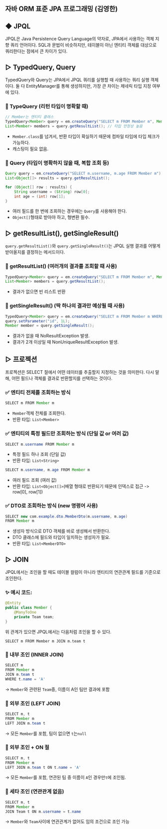 ## 자바 ORM 표준 JPA 프로그래밍 (김영한)
##  ◆ JPQL
JPQL은 Java Persistence Query Language의 약자로, JPA에서 사용하는 객체 지향 쿼리 언어이다.
SQL과 문법이 비슷하지만, 테이블이 아닌 엔티티 객체를 대상으로 쿼리한다는 점에서 큰 차이가 있다.

##  ▷ TypedQuery, Query
TypedQuery와 Query는 JPA에서 JPQL 쿼리를 실행할 때 사용하는 쿼리 실행 객체이다.
둘 다 EntityManager를 통해 생성하지만, 가장 큰 차이는 제네릭 타입 지정 여부에 있다.

### 📌 TypeQuery<T> (리턴 타입이 명확할 때)
```java
// Member는 엔티티 클래스
TypedQuery<Member> query = em.createQuery("SELECT m FROM Member m", Member.class);
List<Member> members = query.getResultList(); // 타입 안정성 높음
```
- ```Member.class```를 넘겨서, 반환 타입이 확실하기 때문에 컴파일 타임에 타입 체크가 가능하다.
- 캐스팅이 필요 없음.

### 📌 Query (타입이 명확하지 않을 때, 복합 조회 등)
```java
Query query = em.createQuery("SELECT m.username, m.age FROM Member m");
List<Object[]> results = query.getResultList();

for (Object[] row : results) {
    String username = (String) row[0];
    int age = (int) row[1];
}
```
- 여러 필드를 한 번에 조회하는 경우에는 ```Query```를 사용해야 한다.
- ```Object[]```형태로 받아야 하고, 형변환 필수.

## ▷ getResultList(), getSingleResult()
```query.getResultList()```와 ```query.getSingleResult()```는 
JPQL 실행 결과를 어떻게 받아올지를 결정하는 메서드이다.

### 📌 getResultList() (여러개의 결과를 조회할 때 사용)
```java
TypedQuery<Member> query = em.createQuery("SELECT m FROM Member m", Member.class);
List<Member> members = query.getResultList();
```
- 결과가 없으면 빈 리스트 반환

### 📌 getSingleResult() (딱 하나의 결과만 예상될 때 사용)
```java
TypedQuery<Member> query = em.createQuery("SELECT m FROM Member m WHERE m.id = :id", Member.class);
query.setParameter("id", 1L);
Member member = query.getSingleResult();
```
- 결과가 없을 때 NoResultException 발생.
- 결과가 2개 이상일 때 NonUniqueResultException 발생.

## ▷ 프로젝션
프로젝션은 SELECT 절에서 어떤 데이터를 추출할지 지정하는 것을 의미한다. 
다시 말해, 어떤 필드나 객체를 결과로 반환할지를 선택하는 것이다.

### ✅ 엔티티 전체를 조회하는 방식
```java
SELECT m FROM Member m
```
- ```Member```객체 전체를 조회한다.
- 반환 타입: ```List<Member>```

### ✅ 엔티티의 특정 필드만 조회하는 방식 (단일 값 or 여러 값)
```java
SELECT m.username FROM Member m
```
- 특정 필드 하나 조회 (단일 값)
- 반환 타입: ```List<String>```

```java
SELECT m.username, m.age FROM Member m
```
- 여러 필드 조회 (여러 값)
- 반환 타입: ```List<Object[]>```(배열 형태로 반환되기 때문에 인덱스로 접근 -> row[0], row[1])

### ✅ DTO로 조회하는 방식 (new 명령어 사용)
```java
SELECT new com.example.dto.MemberDto(m.username, m.age)
FROM Member m
```
- 생성자 방식으로 DTO 객체를 바로 생성해서 반환한다.
- DTO 클래스에 필드와 타입이 일치하는 생성자가 필요.
- 반환 타입: ```List<MemberDTO>```

## ▷ JOIN
JPQL에서는 조인을 할 때도 테이블 컬럼이 아니라 엔티티의 연관관계 필드를 기준으로 조인한다.

### ✨ 예시 코드:
```java
@Entity
public class Member {
    @ManyToOne
    private Team team;
}
```
위 관계가 있으면 JPQL에서는 다음처럼 조인을 할 수 있다.
```jpql
SELECT m FROM Member m JOIN m.team t
```

### 📌 내부 조인 (INNER JOIN)
```java
SELECT m
FROM Member m
JOIN m.team t
WHERE t.name = 'A'
```
→ ```Member```와 관련된 ```Team```중, 이름이 A인 팀만 결과에 포함

### 📌 외부 조인 (LEFT JOIN)
```java
SELECT m, t
FROM Member m
LEFT JOIN m.team t
```
→ 모든 ```Member```를 포함, 팀이 없으면 ```t```는```null```

### 📌 외부 조인 + ON 절
```java
SELECT m, t
FROM Member m
LEFT JOIN m.team t ON t.name = 'A'
```
→ 모든 ```Member```를 포함, 연관된 팀 중 이름이 ```A```인 경우만```t```에 조인됨.

### 📌 세타 조인 (연관관계 없음)
```java
SELECT m, t
FROM Member m
JOIN Team t ON m.username = t.name
```
→ ```Member```와 ```Team```사이에 연관관계가 없어도 임의 조건으로 조인 가능

